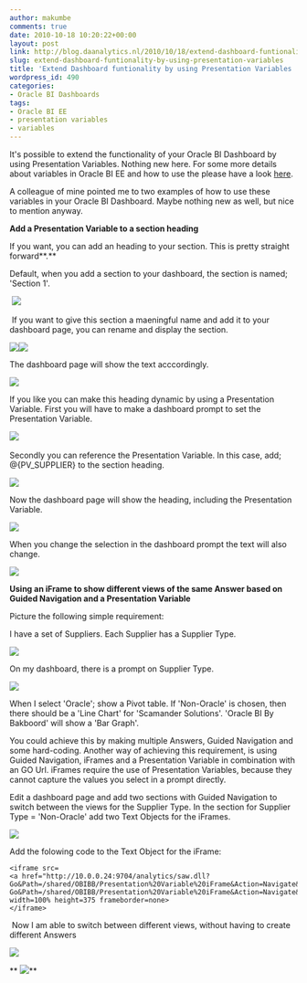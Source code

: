 ```yaml
---
author: makumbe
comments: true
date: 2010-10-18 10:20:22+00:00
layout: post
link: http://blog.daanalytics.nl/2010/10/18/extend-dashboard-funtionality-by-using-presentation-variables/
slug: extend-dashboard-funtionality-by-using-presentation-variables
title: 'Extend Dashboard funtionality by using Presentation Variables '
wordpress_id: 490
categories:
- Oracle BI Dashboards
tags:
- Oracle BI EE
- presentation variables
- variables
---
```


[](http://obibb.files.wordpress.com/2010/10/section-1.png)[](http://obibb.files.wordpress.com/2010/10/section-1-rename.png)[](http://obibb.files.wordpress.com/2010/10/section-1-pv-rename.png)[](http://obibb.files.wordpress.com/2010/10/rename.png)[](http://obibb.files.wordpress.com/2010/10/oracle-bi-dashboards-output.png)[](http://obibb.files.wordpress.com/2010/10/oracle-bi-dashboards-pv-s-output.png)[](http://obibb.files.wordpress.com/2010/10/oracle-bi-dashboards-pv-o-output.png)[](http://obibb.files.wordpress.com/2010/10/set-pv.png)[](http://obibb.files.wordpress.com/2010/10/dashboard-non-oracle1.png)It's possible to extend the functionality of your Oracle BI Dashboard by using Presentation Variables. Nothing new here. For some more details about variables in Oracle BI EE and how to use the please have a look [here](http://siebel-essentials.blogspot.com/2008/09/oracle-bi-ee-variables.html).

A colleague of mine pointed me to two examples of how to use these variables in your Oracle BI Dashboard. Maybe nothing new as well, but nice to mention anyway.

**Add a Presentation Variable to a section heading**

If you want, you can add an heading to your section. This is pretty straight forward**.**

Default, when you add a section to your dashboard, the section is named; 'Section 1'.

 [![](http://obibb.files.wordpress.com/2010/10/section-1.png?w=300)](http://obibb.files.wordpress.com/2010/10/section-1.png)

 If you want to give this section a maeningful name and add it to your dashboard page, you can rename and display the section.

[![](http://obibb.files.wordpress.com/2010/10/section-1-rename.png?w=300)](http://obibb.files.wordpress.com/2010/10/section-1-rename.png)[![](http://obibb.files.wordpress.com/2010/10/rename.png)](http://obibb.files.wordpress.com/2010/10/rename.png)

The dashboard page will show the text acccordingly.[](http://obibb.files.wordpress.com/2010/10/section-1-pv-rename.png)

[![](http://obibb.files.wordpress.com/2010/10/oracle-bi-dashboards-output.png?w=300)](http://obibb.files.wordpress.com/2010/10/oracle-bi-dashboards-output.png)

If you like you can make this heading dynamic by using a Presentation Variable. First you will have to make a dashboard prompt to set the Presentation Variable.

[![](http://obibb.files.wordpress.com/2010/10/set-pv.png?w=300)](http://obibb.files.wordpress.com/2010/10/set-pv.png) 

Secondly you can reference the Presentation Variable. In this case, add; @{PV_SUPPLIER} to the section heading.

[![](http://obibb.files.wordpress.com/2010/10/section-1-pv-rename.png)](http://obibb.files.wordpress.com/2010/10/section-1-pv-rename.png)

Now the dashboard page will show the heading, including the Presentation Variable.

[![](http://obibb.files.wordpress.com/2010/10/oracle-bi-dashboards-pv-s-output.png?w=300)](http://obibb.files.wordpress.com/2010/10/oracle-bi-dashboards-pv-s-output.png)

When you change the selection in the dashboard prompt the text will also change.

[![](http://obibb.files.wordpress.com/2010/10/oracle-bi-dashboards-pv-o-output.png?w=300)](http://obibb.files.wordpress.com/2010/10/oracle-bi-dashboards-pv-o-output.png)

**Using an iFrame to show different views of the same Answer based on Guided Navigation and a Presentation Variable**

Picture the following simple requirement:

I have a set of Suppliers. Each Supplier has a Supplier Type.

[![](http://obibb.files.wordpress.com/2010/10/supplier-table.png?w=300)](http://obibb.files.wordpress.com/2010/10/supplier-table.png)

On my dashboard, there is a prompt on Supplier Type.

[![](http://obibb.files.wordpress.com/2010/10/prompt-supplier-type1.png)](http://obibb.files.wordpress.com/2010/10/prompt-supplier-type1.png)[](http://obibb.files.wordpress.com/2010/10/prompt-supplier-type.png)

When I select 'Oracle'; show a Pivot table. If 'Non-Oracle' is chosen, then there should be a 'Line Chart' for 'Scamander Solutions'. 'Oracle BI By Bakboord' will show a 'Bar Graph'.

You could achieve this by making multiple Answers, Guided Navigation and some hard-coding. Another way of achieving this requirement, is using Guided Navigation, iFrames and a Presentation Variable in combination with an GO Url. iFrames require the use of Presentation Variables, because they cannot capture the values you select in a prompt directly.

Edit a dashboard page and add two sections with Guided Navigation to switch between the views for the Supplier Type. In the section for Supplier Type = 'Non-Oracle' add two Text Objects for the iFrames.

[![](http://obibb.files.wordpress.com/2010/10/edit-dashboard.png?w=300)](http://obibb.files.wordpress.com/2010/10/edit-dashboard.png)

Add the folowing code to the Text Object for the iFrame:

    
    <iframe src=
    <a href="http://10.0.0.24:9704/analytics/saw.dll?Go&Path=/shared/OBIBB/Presentation%20Variable%20iFrame&Action=Navigate&P0=2&P1=eq&P2="Dim%20Supplier"."Supplier%20Type"&P3=@{PV_SUPPLIER_TYPE}&P4=eq&P5="Dim%20Supplier"."Supplier%20Name"&P6=Oracle%20BI%20By%20Bakboord&Options=rmf&ViewName=staticchart!1">http://localhost:9704/analytics/saw.dll?Go&Path=/shared/OBIBB/Presentation%20Variable%20iFrame&Action=Navigate&P0=2&P1=eq&P2="Dim%20Supplier"."Supplier%20Type"&P3=@{PV_SUPPLIER_TYPE}&P4=eq&P5="Dim%20Supplier"."Supplier%20Name"&P6=Oracle%20BI%20By%20Bakboord&Options=rmf&ViewName=staticchart!1</a> width=100% height=375 frameborder=none>
    </iframe>


 Now I am able to switch between different views, without having to create different Answers

[![](http://obibb.files.wordpress.com/2010/10/dashboard-oracle.png?w=300)](http://obibb.files.wordpress.com/2010/10/dashboard-oracle.png)

** [![](http://obibb.files.wordpress.com/2010/10/dashboard-non-oracle1.png?w=300)](http://obibb.files.wordpress.com/2010/10/dashboard-non-oracle1.png)**
